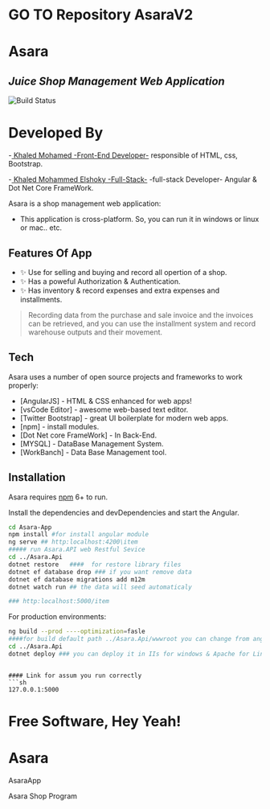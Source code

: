 
# GO TO Repository AsaraV2 

# Asara

## _Juice Shop Management Web Application_

![Build Status](https://res.cloudinary.com/dbbaq55id/image/upload/v1639722740/photo_2021-12-17_08-30-15_iixu7f.jpg)


# Developed By

-[ Khaled Mohamed -Front-End Developer-](https://github.com/krypton225) responsible of HTML, css, Bootstrap.

-[ Khaled Mohammed Elshoky -Full-Stack-](https://github.com/KhaledAbd/) -full-stack Developer- Angular & Dot Net Core FrameWork.

Asara is a shop management web application: 
- This application is cross-platform. So, you can run it in windows or linux or mac.. etc.

## Features Of App
- ✨ Use for selling and buying and record all opertion of a shop.
- ✨ Has a poweful Authorization & Authentication.
- ✨ Has inventory & record expenses and extra expenses and installments.

> Recording data from the purchase and sale invoice and the invoices can be retrieved, and you can use the installment system and record warehouse outputs and their movement.
## Tech

Asara uses a number of open source projects and frameworks to work properly:

- [AngularJS] - HTML & CSS enhanced for web apps!
- [vsCode Editor] - awesome web-based text editor.
- [Twitter Bootstrap] - great UI boilerplate for modern web apps.
- [npm] - install modules.
- [Dot Net core FrameWork] - In Back-End.
- [MYSQL] - DataBase Management System.
- [WorkBanch] - Data Base Management tool.


## Installation

Asara requires [npm](https://www.npmjs.com) 6+ to run.

Install the dependencies and devDependencies and start the Angular.


```sh
cd Asara-App
npm install #for install angular module
ng serve ## http:localhost:4200\item
##### run Asara.API web Restful Sevice
cd ../Asara.Api
dotnet restore   ####  for restore library files
dotnet ef database drop ### if you want remove data 
dotnet ef database migrations add m12m
dotnet watch run ## the data will seed automaticaly

### http:localhost:5000/item
```

For production environments:

```sh
ng build --prod ----optimization=fasle  
####for build default path ../Asara.Api/wwwroot you can change from angular.js
cd ../Asara.Api
dotnet deploy ### you can deploy it in IIs for windows & Apache for Linux
```
```

#### Link for assum you run correctly
```sh
127.0.0.1:5000 
```

**Free Software, Hey Yeah!**
=======
# Asara
AsaraApp


Asara Shop Program

